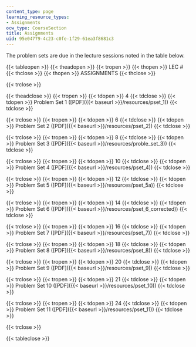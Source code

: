 ```yaml
---
content_type: page
learning_resource_types:
- Assignments
ocw_type: CourseSection
title: Assignments
uid: 95e04779-4c23-c0fe-1f29-61ea3f8681c3
---
```


The problem sets are due in the lecture sessions noted in the table below.

{{< tableopen >}}
{{< theadopen >}}
{{< tropen >}}
{{< thopen >}}
LEC #
{{< thclose >}}
{{< thopen >}}
ASSIGNMENTS
{{< thclose >}}

{{< trclose >}}

{{< theadclose >}}
{{< tropen >}}
{{< tdopen >}}
4
{{< tdclose >}}
{{< tdopen >}}
Problem Set 1 ([PDF]({{< baseurl >}}/resources/pset_1))
{{< tdclose >}}

{{< trclose >}}
{{< tropen >}}
{{< tdopen >}}
6
{{< tdclose >}}
{{< tdopen >}}
Problem Set 2 ([PDF]({{< baseurl >}}/resources/pset_2))
{{< tdclose >}}

{{< trclose >}}
{{< tropen >}}
{{< tdopen >}}
8
{{< tdclose >}}
{{< tdopen >}}
Problem Set 3 ([PDF]({{< baseurl >}}/resources/proble_set_3))
{{< tdclose >}}

{{< trclose >}}
{{< tropen >}}
{{< tdopen >}}
10
{{< tdclose >}}
{{< tdopen >}}
Problem Set 4 ([PDF]({{< baseurl >}}/resources/pset_4))
{{< tdclose >}}

{{< trclose >}}
{{< tropen >}}
{{< tdopen >}}
12
{{< tdclose >}}
{{< tdopen >}}
Problem Set 5 ([PDF]({{< baseurl >}}/resources/pset_5a))
{{< tdclose >}}

{{< trclose >}}
{{< tropen >}}
{{< tdopen >}}
14
{{< tdclose >}}
{{< tdopen >}}
Problem Set 6 ([PDF]({{< baseurl >}}/resources/pset_6_corrected))
{{< tdclose >}}

{{< trclose >}}
{{< tropen >}}
{{< tdopen >}}
16
{{< tdclose >}}
{{< tdopen >}}
Problem Set 7 ([PDF]({{< baseurl >}}/resources/pset_7))
{{< tdclose >}}

{{< trclose >}}
{{< tropen >}}
{{< tdopen >}}
18
{{< tdclose >}}
{{< tdopen >}}
Problem Set 8 ([PDF]({{< baseurl >}}/resources/pset_8))
{{< tdclose >}}

{{< trclose >}}
{{< tropen >}}
{{< tdopen >}}
20
{{< tdclose >}}
{{< tdopen >}}
Problem Set 9 ([PDF]({{< baseurl >}}/resources/pset_9))
{{< tdclose >}}

{{< trclose >}}
{{< tropen >}}
{{< tdopen >}}
21
{{< tdclose >}}
{{< tdopen >}}
Problem Set 10 ([PDF]({{< baseurl >}}/resources/pset_10))
{{< tdclose >}}

{{< trclose >}}
{{< tropen >}}
{{< tdopen >}}
24
{{< tdclose >}}
{{< tdopen >}}
Problem Set 11 ([PDF]({{< baseurl >}}/resources/pset_11))
{{< tdclose >}}

{{< trclose >}}

{{< tableclose >}}